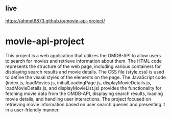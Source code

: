 
## live 
 https://ahmet8873.github.io/movie-api-project/

# movie-api-project
This project is a web application that utilizes the OMDB-API to allow users to search for movies and retrieve information about them.
The HTML code represents the structure of the web page, including various containers for displaying search results and movie details. The CSS file (style.css) is used to define the visual styles of the elements on the page. The JavaScript code (index.js, loadMovies.js, initialLoadingPage.js, displayMovieDetails.js, loadMovieDetails.js, and displayMovieList.js) provides the functionality for fetching movie data from the OMDB-API, displaying search results, loading movie details, and handling user interactions. The project  focused on retrieving movie information based on user search queries and presenting it in a user-friendly manner.

